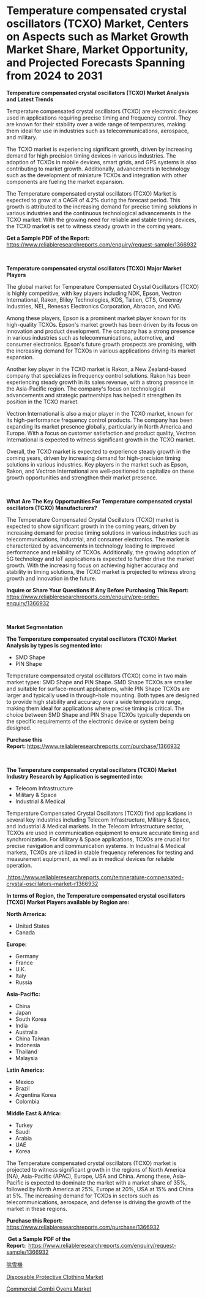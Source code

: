 <p><h1>Temperature compensated crystal oscillators (TCXO) Market, Centers on Aspects such as Market Growth Market Share, Market Opportunity, and Projected Forecasts Spanning from 2024 to 2031</h1></p><p><strong>Temperature compensated crystal oscillators (TCXO) Market Analysis and Latest Trends</strong></p>
<p><p>Temperature compensated crystal oscillators (TCXO) are electronic devices used in applications requiring precise timing and frequency control. They are known for their stability over a wide range of temperatures, making them ideal for use in industries such as telecommunications, aerospace, and military.</p><p>The TCXO market is experiencing significant growth, driven by increasing demand for high precision timing devices in various industries. The adoption of TCXOs in mobile devices, smart grids, and GPS systems is also contributing to market growth. Additionally, advancements in technology such as the development of miniature TCXOs and integration with other components are fueling the market expansion.</p><p>The Temperature compensated crystal oscillators (TCXO) Market is expected to grow at a CAGR of 4.2% during the forecast period. This growth is attributed to the increasing demand for precise timing solutions in various industries and the continuous technological advancements in the TCXO market. With the growing need for reliable and stable timing devices, the TCXO market is set to witness steady growth in the coming years.</p></p>
<p><strong>Get a Sample PDF of the Report:&nbsp;</strong> <a href="https://www.reliableresearchreports.com/enquiry/request-sample/1366932">https://www.reliableresearchreports.com/enquiry/request-sample/1366932</a></p>
<p>&nbsp;</p>
<p><strong>Temperature compensated crystal oscillators (TCXO) Major Market Players</strong></p>
<p><p>The global market for Temperature Compensated Crystal Oscillators (TCXO) is highly competitive, with key players including NDK, Epson, Vectron International, Rakon, Bliley Technologies, KDS, Taitien, CTS, Greenray Industries, NEL, Renesas Electronics Corporation, Abracon, and KVG. </p><p>Among these players, Epson is a prominent market player known for its high-quality TCXOs. Epson's market growth has been driven by its focus on innovation and product development. The company has a strong presence in various industries such as telecommunications, automotive, and consumer electronics. Epson's future growth prospects are promising, with the increasing demand for TCXOs in various applications driving its market expansion.</p><p>Another key player in the TCXO market is Rakon, a New Zealand-based company that specializes in frequency control solutions. Rakon has been experiencing steady growth in its sales revenue, with a strong presence in the Asia-Pacific region. The company's focus on technological advancements and strategic partnerships has helped it strengthen its position in the TCXO market.</p><p>Vectron International is also a major player in the TCXO market, known for its high-performance frequency control products. The company has been expanding its market presence globally, particularly in North America and Europe. With a focus on customer satisfaction and product quality, Vectron International is expected to witness significant growth in the TCXO market.</p><p>Overall, the TCXO market is expected to experience steady growth in the coming years, driven by increasing demand for high-precision timing solutions in various industries. Key players in the market such as Epson, Rakon, and Vectron International are well-positioned to capitalize on these growth opportunities and strengthen their market presence.</p></p>
<p>&nbsp;</p>
<p><strong>What Are The Key Opportunities For Temperature compensated crystal oscillators (TCXO) Manufacturers?</strong></p>
<p><p>The Temperature Compensated Crystal Oscillators (TCXO) market is expected to show significant growth in the coming years, driven by increasing demand for precise timing solutions in various industries such as telecommunications, industrial, and consumer electronics. The market is characterized by advancements in technology leading to improved performance and reliability of TCXOs. Additionally, the growing adoption of 5G technology and IoT applications is expected to further drive the market growth. With the increasing focus on achieving higher accuracy and stability in timing solutions, the TCXO market is projected to witness strong growth and innovation in the future.</p></p>
<p><strong>Inquire or Share Your Questions If Any Before Purchasing This Report:</strong> <a href="https://www.reliableresearchreports.com/enquiry/pre-order-enquiry/1366932">https://www.reliableresearchreports.com/enquiry/pre-order-enquiry/1366932</a></p>
<p>&nbsp;</p>
<p><strong>Market Segmentation</strong></p>
<p><strong>The Temperature compensated crystal oscillators (TCXO) Market Analysis by types is segmented into:</strong></p>
<p><ul><li>SMD Shape</li><li>PIN Shape</li></ul></p>
<p><p>Temperature compensated crystal oscillators (TCXO) come in two main market types: SMD Shape and PIN Shape. SMD Shape TCXOs are smaller and suitable for surface-mount applications, while PIN Shape TCXOs are larger and typically used in through-hole mounting. Both types are designed to provide high stability and accuracy over a wide temperature range, making them ideal for applications where precise timing is critical. The choice between SMD Shape and PIN Shape TCXOs typically depends on the specific requirements of the electronic device or system being designed.</p></p>
<p><strong>Purchase this Report:&nbsp;</strong><a href="https://www.reliableresearchreports.com/purchase/1366932">https://www.reliableresearchreports.com/purchase/1366932</a></p>
<p>&nbsp;</p>
<p><strong>The Temperature compensated crystal oscillators (TCXO) Market Industry Research by Application is segmented into:</strong></p>
<p><ul><li>Telecom Infrastructure</li><li>Military & Space</li><li>Industrial & Medical</li></ul></p>
<p><p>Temperature Compensated Crystal Oscillators (TCXO) find applications in several key industries including Telecom Infrastructure, Military & Space, and Industrial & Medical markets. In the Telecom Infrastructure sector, TCXOs are used in communication equipment to ensure accurate timing and synchronization. For Military & Space applications, TCXOs are crucial for precise navigation and communication systems. In Industrial & Medical markets, TCXOs are utilized in stable frequency references for testing and measurement equipment, as well as in medical devices for reliable operation.</p></p>
<p><a href="https://www.reliableresearchreports.com/temperature-compensated-crystal-oscillators-market-r1366932">&nbsp;https://www.reliableresearchreports.com/temperature-compensated-crystal-oscillators-market-r1366932</a></p>
<p><strong>In terms of Region, the Temperature compensated crystal oscillators (TCXO) Market Players available by Region are:</strong></p>
<p>
    <p> <strong> North America: </strong>
        <ul>
            <li>United States</li>
            <li>Canada</li>
        </ul>
        </p> 
    <p> <strong> Europe: </strong>
        <ul>
            <li>Germany</li>
            <li>France</li>
            <li>U.K.</li>
            <li>Italy</li>
            <li>Russia</li>
        </ul>
        </p> 
    <p> <strong> Asia-Pacific: </strong>
        <ul>
            <li>China</li>
            <li>Japan</li>
            <li>South Korea</li>
            <li>India</li>
            <li>Australia</li>
            <li>China Taiwan</li>
            <li>Indonesia</li>
            <li>Thailand</li>
            <li>Malaysia</li>
        </ul>
        </p> 
    <p> <strong> Latin America: </strong>
        <ul>
            <li>Mexico</li>
            <li>Brazil</li>
            <li>Argentina Korea</li>
            <li>Colombia</li>
        </ul>
        </p> 
    <p> <strong> Middle East & Africa: </strong>
        <ul>
            <li>Turkey</li>
            <li>Saudi</li>
            <li>Arabia</li>
            <li>UAE</li>
            <li>Korea</li>
        </ul>
    </p>
    </p>
<p><p>The Temperature compensated crystal oscillators (TCXO) market is projected to witness significant growth in the regions of North America (NA), Asia-Pacific (APAC), Europe, USA and China. Among these, Asia-Pacific is expected to dominate the market with a market share of 35%, followed by North America at 25%, Europe at 20%, USA at 15% and China at 5%. The increasing demand for TCXOs in sectors such as telecommunications, aerospace, and defense is driving the growth of the market in these regions.</p></p>
<p><strong>Purchase this Report: </strong><a href="https://www.reliableresearchreports.com/purchase/1366932">https://www.reliableresearchreports.com/purchase/1366932</a></p>
<p>&nbsp;<strong>Get a Sample PDF of the Report:&nbsp;&nbsp;</strong><a href="https://www.reliableresearchreports.com/enquiry/request-sample/1366932">https://www.reliableresearchreports.com/enquiry/request-sample/1366932</a></p>
<p><strong></strong></p>
<p><p><a href="https://medium.com/@verniebarton2023/%E3%82%B0%E3%83%AD%E3%83%BC%E3%83%90%E3%83%AB%E9%99%A4%E9%9B%AA%E6%A9%9F%E5%B8%82%E5%A0%B4%E3%81%AE%E7%8A%B6%E6%B3%81-2024%E5%B9%B4-2031%E5%B9%B4-%E3%81%A8%E5%9C%B0%E5%9F%9F-%E8%A3%BD%E5%93%81-%E3%82%A8%E3%83%B3%E3%83%89%E3%83%A6%E3%83%BC%E3%82%B9%E5%88%A5%E3%81%AE%E4%BA%88%E6%B8%AC-f0a92424fc12">除雪機</a></p><p><a href="https://github.com/belaayi865/Market-Research-Report-List-1/blob/main/disposable-protective-clothing-market.md">Disposable Protective Clothing Market</a></p><p><a href="https://github.com/daveutchsj/Market-Research-Report-List-1/blob/main/commercial-combi-ovens-market.md">Commercial Combi Ovens Market</a></p></p>
